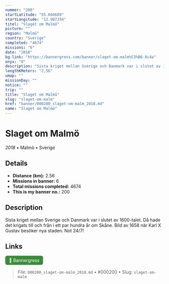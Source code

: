 ```yaml
---
nummer: "200"
startLatitude: "55.604689"
startLongitude: "12.987334"
titel: "Slaget om Malmö"
picture: ""
region: "Malmö"
country: "Sverige"
completed: "4674"
missions: "6"
date: "2018"
bg-link: "https://bannergress.com/banner/slaget-om-malm%C3%B6-8c4a"
onyx: "0"
description: "Sista kriget mellan Sverige och Danmark var i slutet av 1600-talet. Då hade det krigats  till och från i ett par hundra år om Skåne.  Bild av 1658 när Karl X Gustav besöker nya staden. Not 24/7!"
lengthKMeters: "2,56"
umap: ""
missionDay: ""
notice: ""
trip: ""
title: "Slaget om Malmö"
slug: "slaget-om-malm"
href: "banner/000200_slaget-om-malm_2018.md"
name: "Slaget om Malmö"
---
```

# Slaget om Malmö

*2018* • Malmö • Sverige





## Details
- **Distance (km):** 2.56
- **Missions in banner:** 6
- **Total missions completed:** 4674
- **This is my banner no.:** 200



## Description
Sista kriget mellan Sverige och Danmark var i slutet av 1600-talet. Då hade det krigats  till och från i ett par hundra år om Skåne.  Bild av 1658 när Karl X Gustav besöker nya staden. Not 24/7!



## Links
<a href="https://bannergress.com/banner/slaget-om-malm%C3%B6-8c4a" target="_blank" style="display:inline-block;margin-right:8px;padding:6px 12px;background:#3c8b3c;color:#fff;text-decoration:none;border-radius:6px;">🔗 Bannergress</a>



> File: `000200_slaget-om-malm_2018.md`
> • #000200
> • Slug: `slaget-om-malm`
